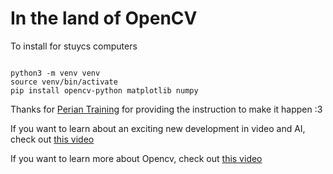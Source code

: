 # In the land of OpenCV


To install for stuycs computers
```shell

python3 -m venv venv
source venv/bin/activate
pip install opencv-python matplotlib numpy
```

Thanks for [Perian Training](https://pieriantraining.com/) for providing the instruction to make it happen :3

If you want to learn about an exciting new development in video and AI, check out [this video](https://www.youtube.com/watch?v=tWP6z0hvw1M&ab_channel=Fireship)


If you want to learn more about Opencv, check out [this video](https://www.youtube.com/watch?v=mEzBnhJPUjc&t=2154s&ab_channel=NicholasRenotte)
